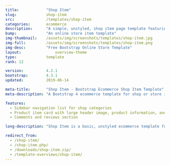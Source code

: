 ```yaml
---
title:            "Shop Item"
slug:             shop-item
src:              /templates/shop-item
categories:       ecommerce
description:      "A simple, unstyled, shop item page template featuring star ratings and a product review section"
bump:             "An online store item template"
img-thumbnail:    /assets/img/screenshots/templates/shop-item.jpg
img-full:         /assets/img/screenshots/templates/shop-item.png
img-desc:         "Free Bootstrap Online Store Template"
layout:		    	  overview-theme
type:             template
rank: 12

version:          4.2.1
bootstrap:        4.3.1
updated:          2019-06-14

meta-title:       "Shop Item - Bootstrap Ecommerce Shop Item Template"
meta-description: "A Bootstrap 4 ecommerce template for shop or store items. All Start Bootstrap templates are free to download and open source."

features:
  - Sidebar navigation list for shop categories
  - Product item card with large header image, product information, and reviews
  - Comments and reviews section

long-description: "Shop Item is a basic, unstyled ecommerce template for Bootstrap ecommerce websites. This template can be used to display a single shop item within an online store."

redirect_from:
  - /shop-item/
  - /shop-item.php/
  - /downloads/shop-item.zip/
  - /template-overviews/shop-item/
---
```

